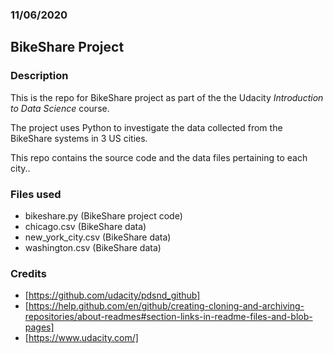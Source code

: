 ### 11/06/2020

## BikeShare Project

### Description 

This is the repo for BikeShare project as part of the the Udacity *Introduction to Data Science* course.

The project uses Python to investigate the data collected from the BikeShare systems in 3 US cities.

This repo contains the source code and the data files pertaining to each city..

### Files used

* bikeshare.py (BikeShare project code)
* chicago.csv (BikeShare data)
* new_york_city.csv (BikeShare data)
* washington.csv (BikeShare data)

### Credits

  - [https://github.com/udacity/pdsnd_github]
  - [https://help.github.com/en/github/creating-cloning-and-archiving-repositories/about-readmes#section-links-in-readme-files-and-blob-pages]
  - [https://www.udacity.com/]
